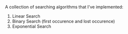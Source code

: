 A collection of searching algorithms that I've implemented:
1. Linear Search
2. Binary Search (first occurence and lost occurence)
3. Exponential Search
